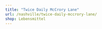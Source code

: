 ```yaml
---
title: "Twice Daily McCrory Lane"
url: /nashville/twice-daily-mccrory-lane/
shop: Lebensmittel
---
```

